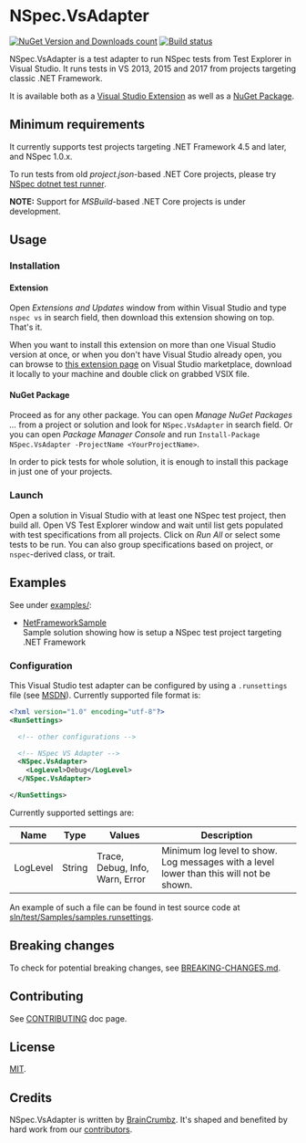 # NSpec.VsAdapter

[![NuGet Version and Downloads count](https://buildstats.info/nuget/NSpec.VsAdapter)](https://www.nuget.org/packages/NSpec.VsAdapter) 
[![Build status](https://ci.appveyor.com/api/projects/status/5mmtg044ds5xx8xr/branch/master?svg=true)](https://ci.appveyor.com/project/BrainCrumbz/nspec-vsadapter/branch/master)

NSpec.VsAdapter is a test adapter to run NSpec tests from Test Explorer in 
Visual Studio. It runs tests in VS 2013, 2015 and 2017 from projects 
targeting classic .NET Framework.

It is available both as a [Visual Studio Extension](https://marketplace.visualstudio.com/items?itemName=GiuseppePiscopo.NSpecVSAdapter)
as well as a [NuGet Package](https://www.nuget.org/packages/NSpec.VsAdapter).

## Minimum requirements

It currently supports test projects targeting .NET Framework 4.5 and later, and 
NSpec 1.0.x.

To run tests from old *project.json*-based .NET Core projects, please try 
[NSpec dotnet test runner](https://www.nuget.org/packages/dotnet-test-nspec). 

**NOTE:** Support for *MSBuild*-based .NET Core projects is under development.

## Usage

### Installation

#### Extension

Open *Extensions and Updates* window from within Visual Studio and type 
`nspec vs` in search field, then download this extension showing on top. 
That's it.

When you want to install this extension on more than one Visual Studio version 
at once, or when you don't have Visual Studio already open, you can browse to 
[this extension page](https://marketplace.visualstudio.com/items?itemName=GiuseppePiscopo.NSpecVSAdapter) 
on Visual Studio marketplace, download it locally to your machine and double 
click on grabbed VSIX file.

#### NuGet Package

Proceed as for any other package. You can open *Manage NuGet Packages ...* 
from a project or solution and look for `NSpec.VsAdapter` in search field. 
Or you can open *Package Manager Console* and run `Install-Package NSpec.VsAdapter -ProjectName <YourProjectName>`.

In order to pick tests for whole solution, it is enough to install this package 
in just one of your projects.

### Launch

Open a solution in Visual Studio with at least one NSpec test project, then 
build all. Open VS Test Explorer window and wait until list gets populated 
with test specifications from all projects. Click on *Run All* or select some 
tests to be run. You can also group specifications based on project, or 
`nspec`-derived class, or trait.

## Examples

See under [examples/](./examples):

- [NetFrameworkSample](./examples/NetFrameworkSample)  
Sample solution showing how is setup a NSpec test project targeting .NET Framework

### Configuration

This Visual Studio test adapter can be configured by using a `.runsettings` 
file (see [MSDN](https://msdn.microsoft.com/en-us/library/jj635153.aspx)). 
Currently supported file format is:

```xml
<?xml version="1.0" encoding="utf-8"?>
<RunSettings>

  <!-- other configurations -->

  <!-- NSpec VS Adapter -->
  <NSpec.VsAdapter>
    <LogLevel>Debug</LogLevel>
  </NSpec.VsAdapter>

</RunSettings>
```

Currently supported settings are:

| Name | Type | Values | Description |
|------|------|--------|-------------|
| LogLevel | String | Trace, Debug, Info, Warn, Error | Minimum log level to show. Log messages with a level lower than this will not be shown. |

An example of such a file can be found in test source code at [sln/test/Samples/samples.runsettings](./sln/test/Samples/samples.runsettings).

## Breaking changes

To check for potential breaking changes, see [BREAKING-CHANGES.md](./BREAKING-CHANGES.md).

## Contributing

See [CONTRIBUTING](./CONTRIBUTING.md) doc page.

## License

[MIT](./LICENSE.txt).

## Credits

NSpec.VsAdapter is written by [BrainCrumbz](http://www.braincrumbz.com). It's shaped and
benefited by hard work from our [contributors](https://github.com/nspec/NSpec.VsAdapter/contributors).
